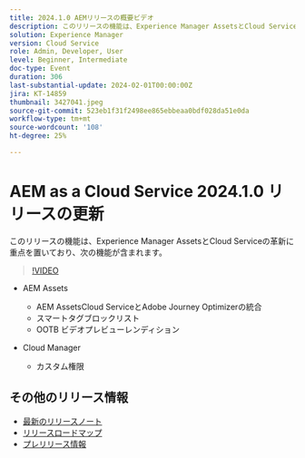 ```yaml
---
title: 2024.1.0 AEMリリースの概要ビデオ
description: このリリースの機能は、Experience Manager AssetsとCloud Serviceの革新に重点を置いており、AEM Assets - AEM AssetsCloud ServiceとAdobe Journey Optimizer統合、スマートタグブロックリスト、OOTB ビデオプレビューレンディション、Cloud Manager — カスタム権限などが含まれます。
solution: Experience Manager
version: Cloud Service
role: Admin, Developer, User
level: Beginner, Intermediate
doc-type: Event
duration: 306
last-substantial-update: 2024-02-01T00:00:00Z
jira: KT-14859
thumbnail: 3427041.jpeg
source-git-commit: 523eb1f31f2498ee865ebbeaa0bdf028da51e0da
workflow-type: tm+mt
source-wordcount: '108'
ht-degree: 25%

---
```



# AEM as a Cloud Service 2024.1.0 リリースの更新

このリリースの機能は、Experience Manager AssetsとCloud Serviceの革新に重点を置いており、次の機能が含まれます。

>[!VIDEO](https://video.tv.adobe.com/v/3427041/?learn=on)

* AEM Assets
   * AEM AssetsCloud ServiceとAdobe Journey Optimizerの統合
   * スマートタグブロックリスト
   * OOTB ビデオプレビューレンディション

* Cloud Manager
   * カスタム権限

<!--
Have questions about the release?  Discuss the release in [Experience League Communities](https://adobe.ly/3RPNYZF) -->

## その他のリリース情報

* [最新のリリースノート](https://experienceleague.adobe.com/docs/experience-manager-cloud-service/content/release-notes/home.html?lang=ja)
* [リリースロードマップ](https://experienceleague.adobe.com/docs/experience-manager-release-information/aem-release-updates/update-releases-roadmap.html?lang=ja)
* [プレリリース情報](https://experienceleague.adobe.com/docs/experience-manager-cloud-service/content/release-notes/prerelease.html?lang=ja)